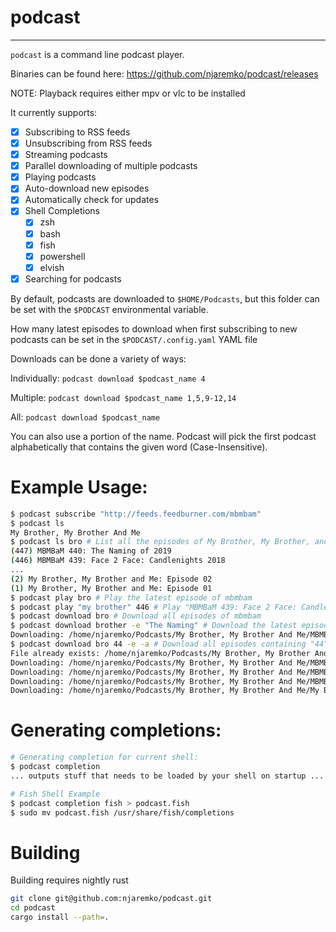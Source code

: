  # podcast
 ---
 `podcast` is a command line podcast player.
 
Binaries can be found here: https://github.com/njaremko/podcast/releases
 
 NOTE: Playback requires either mpv or vlc to be installed
 
 It currently supports:
- [x] Subscribing to RSS feeds
- [x] Unsubscribing from RSS feeds
- [x] Streaming podcasts
- [x] Parallel downloading of multiple podcasts 
- [x] Playing podcasts
- [x] Auto-download new episodes
- [x] Automatically check for updates
- [x] Shell Completions
    - [x] zsh
    - [x] bash
    - [x] fish
    - [x] powershell
    - [x] elvish
- [x] Searching for podcasts

By default, podcasts are downloaded to `$HOME/Podcasts`, but this folder can be set with the `$PODCAST` environmental variable.

How many latest episodes to download when first subscribing to new podcasts can be set in the `$PODCAST/.config.yaml` YAML file

Downloads can be done a variety of ways:

Individually: `podcast download $podcast_name 4`

Multiple: `podcast download $podcast_name 1,5,9-12,14`

All: `podcast download $podcast_name`

You can also use a portion of the name. 
Podcast will pick the first podcast alphabetically that contains the given word (Case-Insensitive).

# Example Usage:
```sh
$ podcast subscribe "http://feeds.feedburner.com/mbmbam"
$ podcast ls
My Brother, My Brother And Me
$ podcast ls bro # List all the episodes of My Brother, My Brother, and Me
(447) MBMBaM 440: The Naming of 2019
(446) MBMBaM 439: Face 2 Face: Candlenights 2018
...
(2) My Brother, My Brother and Me: Episode 02
(1) My Brother, My Brother and Me: Episode 01
$ podcast play bro # Play the latest episode of mbmbam
$ podcast play "my brother" 446 # Play "MBMBaM 439: Face 2 Face: Candlenights 2018"
$ podcast download bro # Download all episodes of mbmbam
$ podcast download brother -e "The Naming" # Download the latest episode containing "The Naming"
Downloading: /home/njaremko/Podcasts/My Brother, My Brother And Me/MBMBaM 440: The Naming of 2019.mp3
$ podcast download bro 44 -e -a # Download all episodes containing "44"
File already exists: /home/njaremko/Podcasts/My Brother, My Brother And Me/MBMBaM 440: The Naming of 2019.mp3
Downloading: /home/njaremko/Podcasts/My Brother, My Brother And Me/MBMBaM 344: The Cream Beams to the Tower of Flavortown.mp3
Downloading: /home/njaremko/Podcasts/My Brother, My Brother And Me/MBMBaM 244: Slimefoot.mp3
Downloading: /home/njaremko/Podcasts/My Brother, My Brother And Me/MBMBaM 144: Kick it Forward.mp3
Downloading: /home/njaremko/Podcasts/My Brother, My Brother And Me/My Brother, My Brother and Me 44: Chunk Pump.mp3
```

# Generating completions:
```sh
# Generating completion for current shell:
$ podcast completion
... outputs stuff that needs to be loaded by your shell on startup ...

# Fish Shell Example
$ podcast completion fish > podcast.fish
$ sudo mv podcast.fish /usr/share/fish/completions
```

# Building
Building requires nightly rust
```sh
git clone git@github.com:njaremko/podcast.git
cd podcast
cargo install --path=.
```
